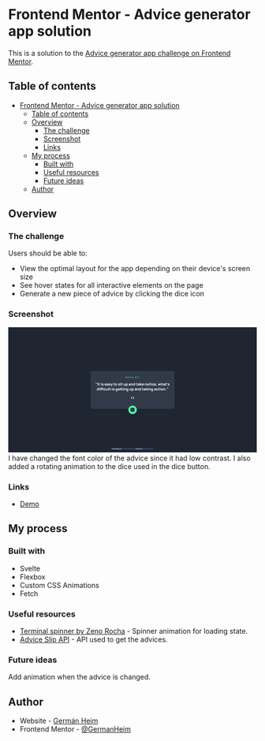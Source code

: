 # Frontend Mentor - Advice generator app solution

This is a solution to the [Advice generator app challenge on Frontend Mentor](https://www.frontendmentor.io/challenges/advice-generator-app-QdUG-13db).

## Table of contents

- [Frontend Mentor - Advice generator app solution](#frontend-mentor---advice-generator-app-solution)
  - [Table of contents](#table-of-contents)
  - [Overview](#overview)
    - [The challenge](#the-challenge)
    - [Screenshot](#screenshot)
    - [Links](#links)
  - [My process](#my-process)
    - [Built with](#built-with)
    - [Useful resources](#useful-resources)
    - [Future ideas](#future-ideas)
  - [Author](#author)

## Overview

### The challenge

Users should be able to:

- View the optimal layout for the app depending on their device's screen size
- See hover states for all interactive elements on the page
- Generate a new piece of advice by clicking the dice icon

### Screenshot

![Screenshot](/public/screenshot.png)
I have changed the font color of the advice since it had low contrast. I also added a rotating animation to the dice used in the dice button.

### Links

- [Demo](https://advice-generator-svelte-frontend-mentor.vercel.app/)

## My process

### Built with

- Svelte
- Flexbox
- Custom CSS Animations
- Fetch

### Useful resources

- [Terminal spinner by Zeno Rocha](https://codepen.io/zenorocha/pen/LLBVmo) - Spinner animation for loading state.
- [Advice Slip API](https://api.adviceslip.com/) - API used to get the advices.

### Future ideas

Add animation when the advice is changed.

## Author

- Website - [Germán Heim](https://www.germanheim.com/)
- Frontend Mentor - [@GermanHeim](https://www.frontendmentor.io/profile/GermanHeim)
